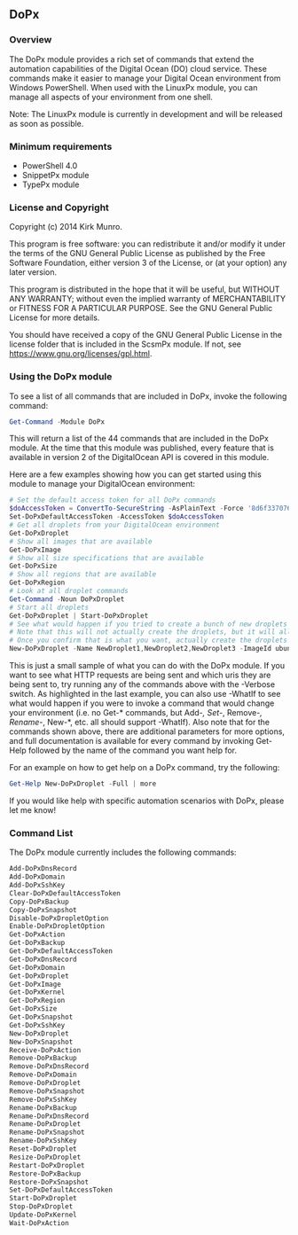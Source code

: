 ﻿## DoPx

### Overview

The DoPx module provides a rich set of commands that extend the automation
capabilities of the Digital Ocean (DO) cloud service. These commands make it
easier to manage your Digital Ocean environment from Windows PowerShell. When
used with the LinuxPx module, you can manage all aspects of your environment
from one shell.

Note: The LinuxPx module is currently in development and will be released as
soon as possible.

### Minimum requirements

- PowerShell 4.0
- SnippetPx module
- TypePx module

### License and Copyright

Copyright (c) 2014 Kirk Munro.

This program is free software: you can redistribute it and/or modify it under
the terms of the GNU General Public License as published by the Free Software
Foundation, either version 3 of the License, or (at your option) any later
version.

This program is distributed in the hope that it will be useful, but WITHOUT
ANY WARRANTY; without even the implied warranty of MERCHANTABILITY or FITNESS
FOR A PARTICULAR PURPOSE. See the GNU General Public License for more details.

You should have received a copy of the GNU General Public License in the
license folder that is included in the ScsmPx module. If not, see
<https://www.gnu.org/licenses/gpl.html>.

### Using the DoPx module

To see a list of all commands that are included in DoPx, invoke the following
command:

```powershell
Get-Command -Module DoPx
```

This will return a list of the 44 commands that are included in the DoPx module.
At the time that this module was published, every feature that is available in
version 2 of the DigitalOcean API is covered in this module.

Here are a few examples showing how you can get started using this module to
manage your DigitalOcean environment:

```powershell
# Set the default access token for all DoPx commands
$doAccessToken = ConvertTo-SecureString -AsPlainText -Force '8d6f337076302316dca51e78d3068da231ccaa9077e8e94d28bcf91db7fc3a4a'
Set-DoPxDefaultAccessToken -AccessToken $doAccessToken
# Get all droplets from your DigitalOcean environment
Get-DoPxDroplet
# Show all images that are available
Get-DoPxImage
# Show all size specifications that are available
Get-DoPxSize
# Show all regions that are available
Get-DoPxRegion
# Look at all droplet commands
Get-Command -Noun DoPxDroplet
# Start all droplets
Get-DoPxDroplet | Start-DoPxDroplet
# See what would happen if you tried to create a bunch of new droplets with IPv6 and private networking enabled using the following command
# Note that this will not actually create the droplets, but it will allow you to see what type of HTTP request is being used, the body the message would contain, and the target uri where the request would be sent
# Once you confirm that is what you want, actually create the droplets by removing -WhatIf from the command
New-DoPxDroplet -Name NewDroplet1,NewDroplet2,NewDroplet3 -ImageId ubuntu-14-04-x64 -Size 4gb -Region nyc3 -EnableIPv6 -EnablePrivateNetworking -WhatIf
```

This is just a small sample of what you can do with the DoPx module. If you want
to see what HTTP requests are being sent and which uris they are being sent to,
try running any of the commands above with the -Verbose switch. As highlighted in
the last example, you can also use -WhatIf to see what would happen if you were
to invoke a command that would change your environment (i.e. no Get-* commands,
but Add-*, Set-*, Remove-*, Rename-*, New-*, etc. all should support -WhatIf).
Also note that for the commands shown above, there are additional parameters for
more options, and full documentation is available for every command by invoking
Get-Help followed by the name of the command you want help for.

For an example on how to get help on a DoPx command, try the following:

```powershell
Get-Help New-DoPxDroplet -Full | more
```

If you would like help with specific automation scenarios with DoPx, please let
me know!

### Command List

The DoPx module currently includes the following commands:

```powershell
Add-DoPxDnsRecord
Add-DoPxDomain
Add-DoPxSshKey
Clear-DoPxDefaultAccessToken
Copy-DoPxBackup
Copy-DoPxSnapshot
Disable-DoPxDropletOption
Enable-DoPxDropletOption
Get-DoPxAction
Get-DoPxBackup
Get-DoPxDefaultAccessToken
Get-DoPxDnsRecord
Get-DoPxDomain
Get-DoPxDroplet
Get-DoPxImage
Get-DoPxKernel
Get-DoPxRegion
Get-DoPxSize
Get-DoPxSnapshot
Get-DoPxSshKey
New-DoPxDroplet
New-DoPxSnapshot
Receive-DoPxAction
Remove-DoPxBackup
Remove-DoPxDnsRecord
Remove-DoPxDomain
Remove-DoPxDroplet
Remove-DoPxSnapshot
Remove-DoPxSshKey
Rename-DoPxBackup
Rename-DoPxDnsRecord
Rename-DoPxDroplet
Rename-DoPxSnapshot
Rename-DoPxSshKey
Reset-DoPxDroplet
Resize-DoPxDroplet
Restart-DoPxDroplet
Restore-DoPxBackup
Restore-DoPxSnapshot
Set-DoPxDefaultAccessToken
Start-DoPxDroplet
Stop-DoPxDroplet
Update-DoPxKernel
Wait-DoPxAction
```